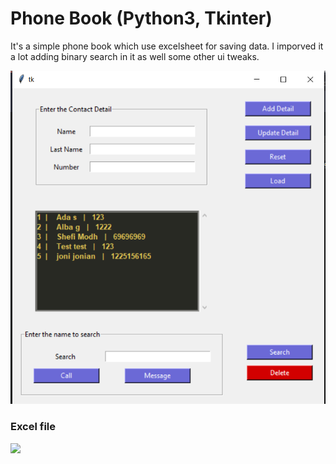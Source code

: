 <h1>Phone Book (Python3, Tkinter)</h1>
<p>It's a simple phone book which use excelsheet for saving data. I imporved it a lot adding binary search in it as well some other ui tweaks.</p>

<img src="/images/phonebook.PNG">

<br>
<h3>Excel file</h3>
<img src="/images/database.CSV">
